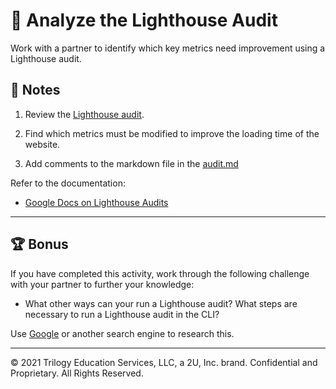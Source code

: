# 📐 Analyze the Lighthouse Audit

Work with a partner to identify which key metrics need improvement using a Lighthouse audit. 

## 📝 Notes

1. Review the [Lighthouse audit](./Unsolved/assets/audit.png).

2. Find which metrics must be modified to improve the loading time of the website.

3. Add comments to the markdown file in the [audit.md](./Unsolved/audit.md)

Refer to the documentation:   

* [Google Docs on Lighthouse Audits](https://developers.google.com/web/tools/lighthouse)

---

## 🏆 Bonus

If you have completed this activity, work through the following challenge with your partner to further your knowledge:

* What other ways can your run a Lighthouse audit? What steps are necessary to run a Lighthouse audit in the CLI?

Use [Google](https://www.google.com) or another search engine to research this.

---
© 2021 Trilogy Education Services, LLC, a 2U, Inc. brand. Confidential and Proprietary. All Rights Reserved.
